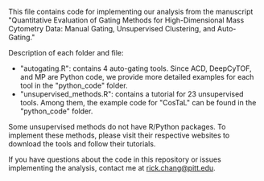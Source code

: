 This file contains code for implementing our analysis from the manuscript "Quantitative Evaluation of Gating Methods for High-Dimensional Mass Cytometry Data: Manual Gating, Unsupervised Clustering, and Auto-Gating."

Description of each folder and file:
- "autogating.R": contains 4 auto-gating tools.  Since ACD, DeepCyTOF, and MP are Python code, we provide more detailed examples for each tool in the "python_code" folder.
- "unsupervised_methods.R": contains a tutorial for 23 unsupervised tools. Among them, the example code for "CosTaL" can be found in the "python_code" folder.

Some unsupervised methods do not have R/Python packages. To implement these methods, please visit their respective websites to download the tools and follow their tutorials.

If you have questions about the code in this repository or issues implementing the analysis, contact me at rick.chang@pitt.edu.
